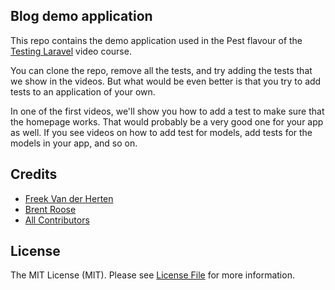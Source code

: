 ## Blog demo application 

This repo contains the demo application used in the Pest flavour of the [Testing Laravel](https://testing-laravel.com) video course.

You can clone the repo, remove all the tests, and try adding the tests that we show in the videos. But what would be even better is that you try to add tests to an application of your own. 

In one of the first videos, we'll show you how to add a test to make sure that the homepage works. That would probably be a very good one for your app as well. If you see videos on how to add test for models, add tests for the models in your app, and so on.

## Credits

- [Freek Van der Herten](https://github.com/freekmurze)
- [Brent Roose](https://github.com/brendt)
- [All Contributors](../../contributors)

## License

The MIT License (MIT). Please see [License File](LICENSE.md) for more information.
